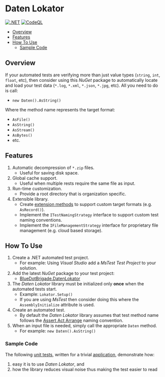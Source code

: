 # Daten Lokator

[![.NET](https://github.com/BlueDotBrigade/daten-lokator/actions/workflows/dotnet.yml/badge.svg)](https://github.com/BlueDotBrigade/daten-lokator/actions/workflows/dotnet.yml)
[![CodeQL](https://github.com/BlueDotBrigade/daten-lokator/actions/workflows/codeql.yml/badge.svg)](https://github.com/BlueDotBrigade/daten-lokator/actions/workflows/codeql.yml)

- [Overview](#overview)
- [Features](#features)
- [How To Use](#how-to-use)
	- [Sample Code](#sample-code)

## Overview

If your automated tests are verifying more than just value types (`string`, `int`, `float`, etc), then consider using this _NuGet_ package to automatically locate and load your test data (`*.log`, `*.xml`, `*.json`, `*.jpg`, etc). All you need to do is call:

- `new Daten().AsString()`

Where the method name represents the target format:

-	`AsFile()`
-	`AsString()`
-	`AsStream()`
-	`AsBytes()`
-	etc.

## Features

1. Automatic decompression of `*.zip` files.
    -	Useful for saving disk space.
2. Global cache support.
    - Useful when multiple rests require the same file as input.
3. Run-time customization.
    - Provide a root directory that is organization specific.
4. Extensible library.
    - Create [extension methods][ExtensionMethod] to support custom target formats (e.g. `AsRecord()`).
    - Implement the `ITestNamingStrategy` interface to support custom test naming conventions.
    - Implement the `IFileManagementStrategy` interface for proprietary file management (e.g. cloud based storage).

## How To Use

1. Create a .NET automated test project.
	- For example: Using _Visual Studio_ add a _MsTest Test Project_ to your solution.
2. Add the latest _NuGet_ package to your test project:
	- [BlueDotBrigade.DatenLokator][NuGetPackage]
3. The _Daten Lokator_ library must be initialized only **once** when the automated tests start.
	- Example: `Lokator.Setup()`
	- If you are using _MsTest_ then consider doing this where the `AssemblyInitialize` attribute is used.
4. Create an automated test.
	- By default the _Daten Lokator_ library assumes that test method name follows the [Assert Act Arrange][AAA] naming convention.
5. When an input file is needed, simply call the appropriate `Daten` method.
	- For example: `new Daten().AsString()`

### Sample Code

The following [unit tests][DemoTests], written for a trivial [application][DemoApp], demonstrate how:

1. easy it is to use _Daten Lokator_, and 
2. how the library reduces visual noise thus making the test easier to read

[DemoApp]: https://github.com/BlueDotBrigade/daten-lokator/tree/main/Src/BlueDotBrigade.DatenLokator.Demo
[DemoTests]: https://github.com/BlueDotBrigade/daten-lokator/blob/main/Tst/BlueDotBrigade.DatenLokator.DemoTests/Serialization/XmlSerializerTests.cs
[NuGetPackage]: https://www.nuget.org/packages/BlueDotBrigade.DatenLokator
[AAA]: https://automationpanda.com/2020/07/07/arrange-act-assert-a-pattern-for-writing-good-tests/
[ExtensionMethod]: https://learn.microsoft.com/en-us/dotnet/csharp/programming-guide/classes-and-structs/extension-methods
